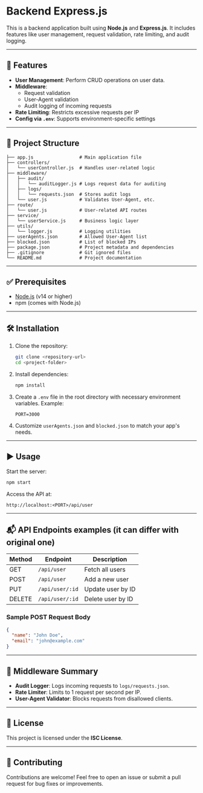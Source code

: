 
# Backend Express.js

This is a backend application built using **Node.js** and **Express.js**. It includes features like user management, request validation, rate limiting, and audit logging.

---

## 🚀 Features

- **User Management**: Perform CRUD operations on user data.
- **Middleware**:
  - Request validation
  - User-Agent validation
  - Audit logging of incoming requests
- **Rate Limiting**: Restricts excessive requests per IP
- **Config via `.env`**: Supports environment-specific settings

---

## 📁 Project Structure

```
├── app.js                 # Main application file
├── controllers/
│   └── userController.js  # Handles user-related logic
├── middleware/
│   ├── audit/
│   │   └── auditLogger.js # Logs request data for auditing
│   ├── logs/
│   │   └── requests.json  # Stores audit logs
│   └── user.js            # Validates User-Agent, etc.
├── route/
│   └── user.js            # User-related API routes
├── service/
│   └── userService.js     # Business logic layer
├── utils/
│   └── logger.js          # Logging utilities
├── userAgents.json        # Allowed User-Agent list
├── blocked.json           # List of blocked IPs
├── package.json           # Project metadata and dependencies
├── .gitignore             # Git ignored files
└── README.md              # Project documentation
```

---

## ✅ Prerequisites

- [Node.js](https://nodejs.org/) (v14 or higher)
- npm (comes with Node.js)

---

## 🛠️ Installation

1. Clone the repository:

   ```bash
   git clone <repository-url>
   cd <project-folder>
   ```

2. Install dependencies:

   ```bash
   npm install
   ```

3. Create a `.env` file in the root directory with necessary environment variables. Example:

   ```env
   PORT=3000
   ```

4. Customize `userAgents.json` and `blocked.json` to match your app's needs.

---

## ▶️ Usage

Start the server:

```bash
npm start
```

Access the API at:

```
http://localhost:<PORT>/api/user
```

---

## 📬 API Endpoints examples (it can differ with original one)

| Method | Endpoint           | Description            |
|--------|--------------------|------------------------|
| GET    | `/api/user`        | Fetch all users        |
| POST   | `/api/user`        | Add a new user         |
| PUT    | `/api/user/:id`    | Update user by ID      |
| DELETE | `/api/user/:id`    | Delete user by ID      |

### Sample POST Request Body

```json
{
  "name": "John Doe",
  "email": "john@example.com"
}
```

---

## 🧩 Middleware Summary

- **Audit Logger**: Logs incoming requests to `logs/requests.json`.
- **Rate Limiter**: Limits to 1 request per second per IP.
- **User-Agent Validator**: Blocks requests from disallowed clients.

---

## 📄 License

This project is licensed under the **ISC License**.

---

## 🤝 Contributing

Contributions are welcome! Feel free to open an issue or submit a pull request for bug fixes or improvements.
